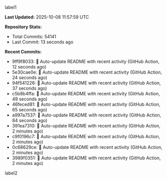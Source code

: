 
label1 
<!-- ACTIVITY_START -->
**Last Updated:** 2025-10-08 11:57:59 UTC

**Repository Stats:**
- Total Commits: 54141
- Last Commit: 13 seconds ago

**Recent Commits:**
- 9ff9f8033: 🤖 Auto-update README with recent activity (GitHub Action, 12 seconds ago)
- 5e30cae0e: 🤖 Auto-update README with recent activity (GitHub Action, 24 seconds ago)
- 94f541226: 🤖 Auto-update README with recent activity (GitHub Action, 37 seconds ago)
- c5b8b4ffa: 🤖 Auto-update README with recent activity (GitHub Action, 49 seconds ago)
- 46feced81: 🤖 Auto-update README with recent activity (GitHub Action, 65 seconds ago)
- a997a7537: 🤖 Auto-update README with recent activity (GitHub Action, 84 seconds ago)
- 391ea7310: 🤖 Auto-update README with recent activity (GitHub Action, 2 minutes ago)
- c9f0196c7: 🤖 Auto-update README with recent activity (GitHub Action, 2 minutes ago)
- 0c68629ce: 🤖 Auto-update README with recent activity (GitHub Action, 2 minutes ago)
- 3989f0351: 🤖 Auto-update README with recent activity (GitHub Action, 2 minutes ago)
<!-- ACTIVITY_END -->

label2
